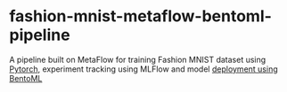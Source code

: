 # fashion-mnist-metaflow-bentoml-pipeline
A pipeline built on MetaFlow for training Fashion MNIST dataset using [Pytorch](https://www.kaggle.com/pankajj/fashion-mnist-with-pytorch-93-accuracy), experiment tracking using MLFlow and model [deployment using BentoML](https://github.com/bentoml/gallery/blob/0.13-LTS/pytorch/fashion-mnist/pytorch-fashion-mnist.ipynb)
